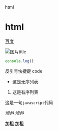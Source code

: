 html

# html

[百度](http://www.baidu.com)

![图片title](https://avatars.githubusercontent.com/u/20250702?v=3)

```js
console.log()
```

反引号快捷键 code


- 这是无序列表


1. 这是有序列表

这是一句`javascript`代码

_倾斜_ *倾斜*

**加粗** __加粗__
